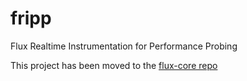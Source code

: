 # fripp
Flux Realtime Instrumentation for Performance Probing

This project has been moved to the [flux-core repo](https://github.com/flux-framework/flux-core)

